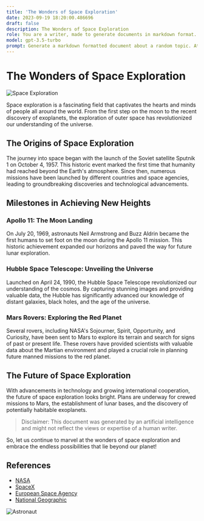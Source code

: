 ```yaml
---
title: 'The Wonders of Space Exploration'
date: 2023-09-19 18:20:00.486696
draft: false
description: The Wonders of Space Exploration
role: You are a writer, made to generate documents in markdown format. It is very important that all of the documents you generate are in valid markdown format.
model: gpt-3.5-turbo
prompt: Generate a markdown formatted document about a random topic. At the bottom, include a disclaimer explaining that the document was generated by you. The first line of the document should be the title. Make sure that the entire document is in proper markdown format, using a mix of various tags to make the document visually appealing.
---
```


# The Wonders of Space Exploration

![Space Exploration](https://images.pexels.com/photos/380421/pexels-photo-380421.jpeg?auto=compress&cs=tinysrgb&dpr=2&h=750&w=1260)

Space exploration is a fascinating field that captivates the hearts and minds of people all around the world. From the first step on the moon to the recent discovery of exoplanets, the exploration of outer space has revolutionized our understanding of the universe.

## The Origins of Space Exploration

The journey into space began with the launch of the Soviet satellite Sputnik 1 on October 4, 1957. This historic event marked the first time that humanity had reached beyond the Earth's atmosphere. Since then, numerous missions have been launched by different countries and space agencies, leading to groundbreaking discoveries and technological advancements.

## Milestones in Achieving New Heights

### Apollo 11: The Moon Landing

On July 20, 1969, astronauts Neil Armstrong and Buzz Aldrin became the first humans to set foot on the moon during the Apollo 11 mission. This historic achievement expanded our horizons and paved the way for future lunar exploration.

### Hubble Space Telescope: Unveiling the Universe

Launched on April 24, 1990, the Hubble Space Telescope revolutionized our understanding of the cosmos. By capturing stunning images and providing valuable data, the Hubble has significantly advanced our knowledge of distant galaxies, black holes, and the age of the universe.

### Mars Rovers: Exploring the Red Planet

Several rovers, including NASA's Sojourner, Spirit, Opportunity, and Curiosity, have been sent to Mars to explore its terrain and search for signs of past or present life. These rovers have provided scientists with valuable data about the Martian environment and played a crucial role in planning future manned missions to the red planet.

## The Future of Space Exploration

With advancements in technology and growing international cooperation, the future of space exploration looks bright. Plans are underway for crewed missions to Mars, the establishment of lunar bases, and the discovery of potentially habitable exoplanets.

> Disclaimer: This document was generated by an artificial intelligence and might not reflect the views or expertise of a human writer.

So, let us continue to marvel at the wonders of space exploration and embrace the endless possibilities that lie beyond our planet!

## References
- [NASA](https://www.nasa.gov/)
- [SpaceX](https://www.spacex.com/)
- [European Space Agency](https://www.esa.int/)
- [National Geographic](https://www.nationalgeographic.com)

![Astronaut](https://images.pexels.com/photos/50594/full-moon-moon-at-night-night-50594.jpeg?auto=compress&cs=tinysrgb&dpr=2&h=750&w=1260)